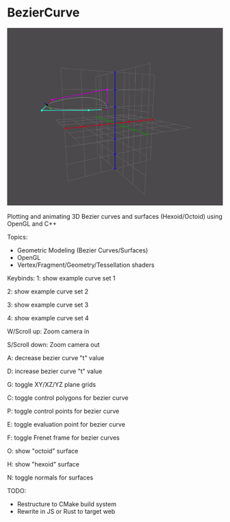 # BezierCurve

![preview gif](https://github.com/daqniel/BezierCurve/blob/master/images/beziercurve_preview_gif.gif?raw=true)

Plotting and animating 3D Bezier curves and surfaces (Hexoid/Octoid) using OpenGL and C++

Topics:
- Geometric Modeling (Bezier Curves/Surfaces)
- OpenGL
- Vertex/Fragment/Geometry/Tessellation shaders

Keybinds:
1: show example curve set 1

2: show example curve set 2

3: show example curve set 3

4: show example curve set 4

W/Scroll up: Zoom camera in

S/Scroll down: Zoom camera out

A: decrease bezier curve "t" value

D: increase bezier curve "t" value

G: toggle XY/XZ/YZ plane grids

C: toggle control polygons for bezier curve

P: toggle control points for bezier curve

E: toggle evaluation point for bezier curve

F: toggle Frenet frame for bezier curves

O: show "octoid" surface

H: show "hexoid" surface

N: toggle normals for surfaces


TODO:
- Restructure to CMake build system
- Rewrite in JS or Rust to target web
